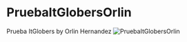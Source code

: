 # PruebaItGlobersOrlin
Prueba ItGlobers by Orlin Hernandez
![PruebaItGlobersOrlin](https://user-images.githubusercontent.com/49046123/186956264-7630df07-87fd-4a79-a2a5-98cd6ab425ac.jpeg)
